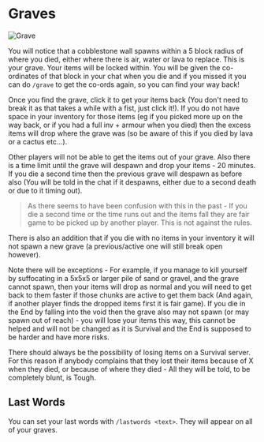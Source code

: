 # Graves

![Grave](http://image.prntscr.com/image/353357f1fc4045aba6af89353bd6a27e.png)


You will notice that a cobblestone wall spawns within a 5 block radius of where you died, either where there is air, water or lava to replace. This is your grave. Your items will be locked within. You will be given the co-ordinates of that block in your chat when you die and if you missed it you can do `/grave` to get the co-ords again, so you can find your way back!

Once you find the grave, click it to get your items back (You don't need to break it as that takes a while with a fist, just click it!). If you do not have space in your inventory for those items (eg if you picked more up on the way back, or if you had a full inv + armour when you died) then the excess items will drop where the grave was (so be aware of this if you died by lava or a cactus etc...).

Other players will not be able to get the items out of your grave. Also there is a time limit until the grave will despawn and drop your items - 20 minutes. If you die a second time then the previous grave will despawn as before also (You will be told in the chat if it despawns, either due to a second death or due to it timing out).

>As there seems to have been confusion with this in the past - If you die a second time or the time runs out and the items fall they are fair game to be picked up by another player. This is not against the rules.

There is also an addition that if you die with no items in your inventory it will not spawn a new grave (a previous/active one will still break open however).

Note there will be exceptions - For example, if you manage to kill yourself by suffocating in a 5x5x5 or larger pile of sand or gravel, and the grave cannot spawn, then your items will drop as normal and you will need to get back to them faster if those chunks are active to get them back (And again, if another player finds the dropped items first it is fair game).
If you die in the End by falling into the void then the grave also may not spawn (or may spawn out of reach) - you will lose your items this way, this cannot be helped and will not be changed as it is Survival and the End is supposed to be harder and have more risks.

There should always be the possibility of losing items on a Survival server. For this reason if anybody complains that they lost their items because of X when they died, or because of where they died - All they will be told, to be completely blunt, is Tough. 

## Last Words

You can set your last words with `/lastwords <text>`. They will appear on all of your graves.
